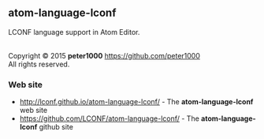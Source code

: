 ## atom-language-lconf

LCONF language support in Atom Editor. <br /><br />


Copyright © 2015 **peter1000** <https://github.com/peter1000> <br />
All rights reserved.


### Web site

*   <http://lconf.github.io/atom-language-lconf/> - The **atom-language-lconf** web site
*   <https://github.com/LCONF/atom-language-lconf/> - The **atom-language-lconf** github site
